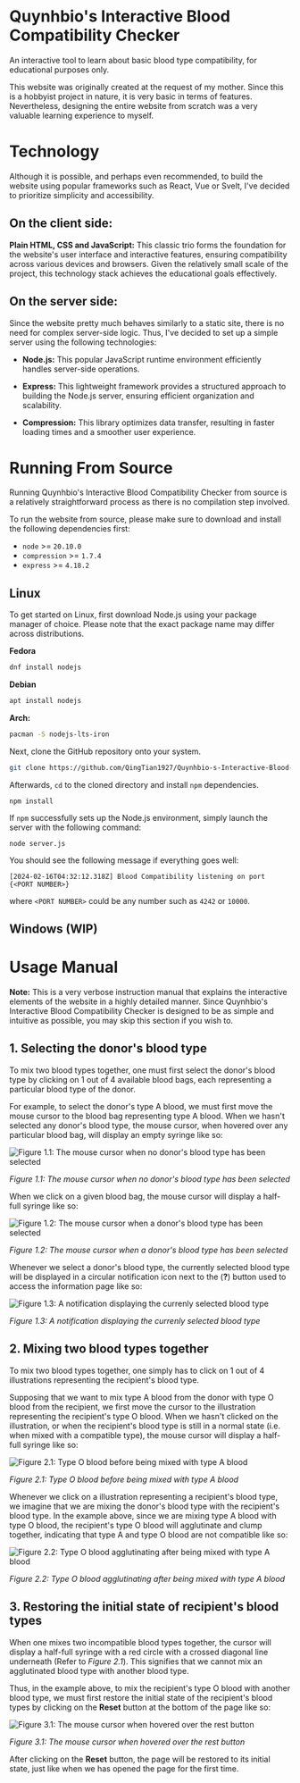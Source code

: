 Quynhbio's Interactive Blood Compatibility Checker
==================================================

An interactive tool to learn about basic blood type compatibility, for educational purposes only.

This website was originally created at the request of my mother. Since this is a hobbyist project in nature, it is very basic in terms of features. Nevertheless, designing the entire website from scratch was a very valuable learning experience to myself.

# Technology
Although it is possible, and perhaps even recommended, to build the website using popular frameworks such as React, Vue or Svelt, I've decided to prioritize simplicity and accessibility.

## On the client side:
**Plain HTML, CSS and JavaScript:** This classic trio forms the foundation for the website's user interface and interactive features, ensuring compatibility across various devices and browsers. Given the relatively small scale of the project, this technology stack achieves the educational goals effectively.

## On the server side:
Since the website pretty much behaves similarly to a static site, there is no need for complex server-side logic. Thus, I've decided to set up a simple server using the following technologies:

* **Node.js:** This popular JavaScript runtime environment efficiently handles server-side operations.

* **Express:** This lightweight framework provides a structured approach to building the Node.js server, ensuring efficient organization and scalability.

* **Compression:** This library optimizes data transfer, resulting in faster loading times and a smoother user experience.

# Running From Source
Running Quynhbio's Interactive Blood Compatibility Checker from source is a relatively straightforward process as there is no compilation step involved.

To run the website from source, please make sure to download and install the following dependencies first:

* `node` >= `20.10.0`
* `compression` >= `1.7.4`
* `express` >= `4.18.2`

## Linux
To get started on Linux, first download Node.js using your package manager of choice. Please note that the exact package name may differ across distributions.

**Fedora**
``` sh
dnf install nodejs
```

**Debian**
``` sh
apt install nodejs
```

**Arch:**
``` sh
pacman -S nodejs-lts-iron
```

Next, clone the GitHub repository onto your system.
``` sh
git clone https://github.com/QingTian1927/Quynhbio-s-Interactive-Blood-Compatibility-Checker
```

Afterwards, `cd` to the cloned directory and install `npm` dependencies.
```
npm install
```

If `npm` successfully sets up the Node.js environment, simply launch the server with the following command:
```
node server.js
```

You should see the following message if everything goes well:
```
[2024-02-16T04:32:12.318Z] Blood Compatibility listening on port {<PORT NUMBER>}
```

where `<PORT NUMBER>` could be any number such as `4242` or `10000`.

## Windows (WIP)

# Usage Manual
**Note:** This is a very verbose instruction manual that explains the interactive elements of the website in a highly detailed manner. Since Quynhbio's Interactive Blood Compatibility Checker is designed to be as simple and intuitive as possible, you may skip this section if you wish to.

## 1. Selecting the donor's blood type
To mix two blood types together, one must first select the donor's blood type by clicking on 1 out of 4 available blood bags, each representing a particular blood type of the donor.

For example, to select the donor's type A blood, we must first move the mouse cursor to the blood bag representing type A blood. When we hasn't selected any donor's blood type, the mouse cursor, when hovered over any particular blood bag, will display an empty syringe like so:

![Figure 1.1: The mouse cursor when no donor's blood type has been selected](public/assets/images/Manual/vi/Manual_SelectBloodBag_1.png)

_Figure 1.1: The mouse cursor when no donor's blood type has been selected_

When we click on a given blood bag, the mouse cursor will display a half-full syringe like so:

![Figure 1.2: The mouse cursor when a donor's blood type has been selected](public/assets/images/Manual/vi/Manual_SelectBloodBag_2.png)

_Figure 1.2: The mouse cursor when a donor's blood type has been selected_

Whenever we select a donor's blood type, the currently selected blood type will be displayed in a circular notification icon next to the (**?**) button used to access the information page like so:

![Figure 1.3: A notification displaying the currenly selected blood type](public/assets/images/Manual/vi/Manual_BloodTypeNotification.png)

_Figure 1.3: A notification displaying the currenly selected blood type_

## 2. Mixing two blood types together
To mix two blood types together, one simply has to click on 1 out of 4 illustrations representing the recipient's blood type.

Supposing that we want to mix type A blood from the donor with type O blood from the recipient, we first move the cursor to the illustration representing the recipient's type O blood. When we hasn't clicked on the illustration, or when the recipient's blood type is still in a normal state (i.e. when mixed with a compatible type), the mouse cursor will display a half-full syringe like so:

![Figure 2.1: Type O blood before being mixed with type A blood](public/assets/images/Manual/vi/Manual_MixBlood_1.png)

_Figure 2.1: Type O blood before being mixed with type A blood_

Whenever we click on a illustration representing a recipient's blood type, we imagine that we are mixing the donor's blood type with the recipient's blood type. In the example above, since we are mixing type A blood with type O blood, the recipient's type O blood will agglutinate and clump together, indicating that type A and type O blood are not compatible like so:

![Figure 2.2: Type O blood agglutinating after being mixed with type A blood](public/assets/images/Manual/vi/Manual_MixBlood_2.png)

_Figure 2.2: Type O blood agglutinating after being mixed with type A blood_

## 3. Restoring the initial state of recipient's blood types
When one mixes two incompatible blood types together, the cursor will display a half-full syringe with a red circle with a crossed diagonal line underneath (Refer to _Figure 2.1_). This signifies that we cannot mix an agglutinated blood type with another blood type.

Thus, in the example above, to mix the recipient's type O blood with another blood type, we must first restore the initial state of the recipient's blood types by clicking on the **Reset** button at the bottom of the page like so:

![Figure 3.1: The mouse cursor when hovered over the rest button](public/assets/images/Manual/vi/Manual_ResetButton.png)

_Figure 3.1: The mouse cursor when hovered over the rest button_

After clicking on the **Reset** button, the page will be restored to its initial state, just like when we has opened the page for the first time.








